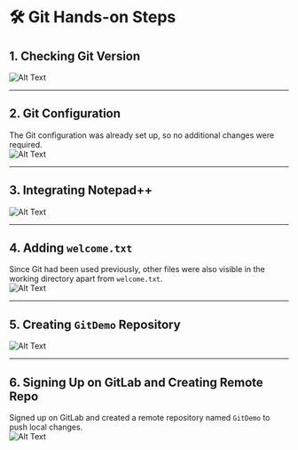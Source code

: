 # 🛠️ Git Hands-on Steps

## 1. Checking Git Version  
 
![Alt Text](relative/path/to/image.jpg)

---

## 2. Git Configuration  
The Git configuration was already set up, so no additional changes were required.  
![Alt Text](relative/path/to/image.jpg)

---

## 3. Integrating Notepad++   
![Alt Text](relative/path/to/image.jpg)

---

## 4. Adding `welcome.txt`   
Since Git had been used previously, other files were also visible in the working directory apart from `welcome.txt`.  
![Alt Text](relative/path/to/image.jpg)

---

## 5. Creating `GitDemo` Repository  
![Alt Text](relative/path/to/image.jpg)

---

## 6. Signing Up on GitLab and Creating Remote Repo  
Signed up on GitLab and created a remote repository named `GitDemo` to push local changes.  
![Alt Text](relative/path/to/image.jpg)
